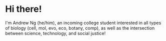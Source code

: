 # Hi there!

I'm Andrew Ng (he/him), an incoming college student interested in all types of biology (cell, mol, evo, eco, botany, comp), as well as the intersection between science, technology, and social justice!
